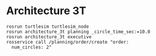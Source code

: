 # Architecture 3T

```console
rosrun turtlesim turtlesim_node
rosrun architecture_3t planning _circle_time_sec:=10.0
rosrun architecture_3t executive
rosservice call /planning/order/create "order:
  num_circles: 2"
```
